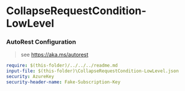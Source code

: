 # CollapseRequestCondition-LowLevel

### AutoRest Configuration

> see https://aka.ms/autorest

```yaml
require: $(this-folder)/../../../readme.md
input-file: $(this-folder)\CollapseRequestCondition-LowLevel.json
security: AzureKey
security-header-name: Fake-Subscription-Key
```